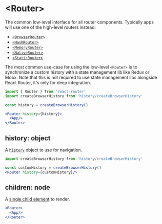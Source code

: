 # &lt;Router>

The common low-level interface for all router components. Typically apps will use one of the high-level routers instead:

- [`<BrowserRouter>`](../../../react-router-dom/docs/api/BrowserRouter.md)
- [`<HashRouter>`](../../../react-router-dom/docs/api/HashRouter.md)
- [`<MemoryRouter>`](../../../react-router-dom/docs/api/MemoryRouter.md)
- [`<NativeRouter>`](../../../react-router-native/docs/api/NativeRouter.md)
- [`<StaticRouter>`](../../../react-router-dom/docs/api/StaticRouter.md)

The most common use-case for using the low-level `<Router>` is to
synchronize a custom history with a state management lib like Redux or Mobx. Note that this is not required to use state management libs alongside React Router, it's only for deep integration.

```jsx
import { Router } from 'react-router'
import createBrowserHistory from 'history/createBrowserHistory'

const history = createBrowserHistory()

<Router history={history}>
  <App/>
</Router>
```

## history: object

A [`history`](https://github.com/ReactTraining/history) object to use for navigation.

```jsx
import createBrowserHistory from 'history/createBrowserHistory'

const customHistory = createBrowserHistory()
<Router history={customHistory}/>
```

## children: node

A [single child element](https://facebook.github.io/react/docs/react-api.html#react.children.only) to render.

```jsx
<Router>
  <App/>
</Router>
```
